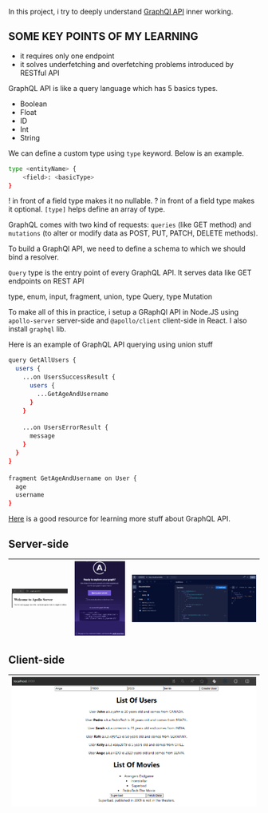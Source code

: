 In this project, i try to deeply understand [GraphQl API](https://graphql.org/learn/) inner working.

## SOME KEY POINTS OF MY LEARNING
- it requires only one endpoint
- it solves underfetching and overfetching problems introduced by RESTful API

GraphQL API is like a query language which has 5 basics types.
- Boolean
- Float
- ID
- Int
- String

We can define a custom type using `type` keyword. Below is an example.
```bash
type <entityName> {
    <field>: <basicType>
}
```
! in front of a field type makes it no nullable.
? in front of a field type makes it optional.
`[type]` helps define an array of type.

GraphQL comes with two kind of requests: `queries` (like GET method) and `mutations` (to alter or modify data as POST, PUT, PATCH, DELETE methods).

To build a GraphQl API, we need to define a schema to which we should bind a resolver.

`Query` type is the entry point of every GraphQL API. It serves data like GET endpoints on REST API

type, enum, input, fragment, union, type Query, type Mutation

To make all of this in practice, i setup a GRaphQl API in Node.JS using `apollo-server` server-side and `@apollo/client` client-side in React. I also install `graphql` lib.

Here is an example of GraphQL API querying using union stuff
```bash
query GetAllUsers {
  users {
    ...on UsersSuccessResult {
      users {
        ...GetAgeAndUsername
      }
    }

    ...on UsersErrorResult {
      message
    }
  }
}

fragment GetAgeAndUsername on User {
  age
  username
}
```

[Here](https://youtu.be/yqWzCV0kU_c?si=nUZAZacseG73KP5G) is a good resource for learning more stuff about GraphQL API.

## Server-side
| ![apollo loading page](./server/images/apollo-1.png) | ![apollo main page](./server/images/apollo-3.png) | ![apollo studio page](./server/images/apollo-2.png) |
|---|---|---|

## Client-side
| ![client app main page](./client/public/app.png) |
|---|
